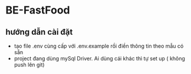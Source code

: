 # BE-FastFood

## hướng dẫn cài đặt
- tạo file .env cùng cấp với .env.example rồi điền thông tin theo mẫu có sẵn
- project đang dùng mySql Driver. Ai dùng cái khác thì tự set up ( không push lên git)